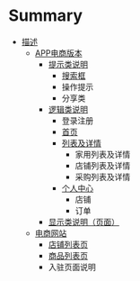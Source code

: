 # Summary

* [描述](README.md)
    * [APP电商版本](电商版本.md)
        * [提示类说明](提示类说明.md)
            * [搜索框](搜索框.md)
            * 操作提示
            * 分享类
        * [逻辑类说明](逻辑类说明.md)
            * 登录注册
            * [首页](首页.md)
            * [列表及详情](列表.md)
                * 家用列表及详情
                * 店铺列表及详情
                * 采购列表及详情
            * [个人中心](个人中心.md)
                * 店铺
                * 订单
        * [显示类说明（页面）](显示类说明.md)
    * [电商网站](电商网站.md)
        * [店铺列表页](店铺列表页.md)
        * [商品列表页](商品列表页.md)
        * 入驻页面说明

